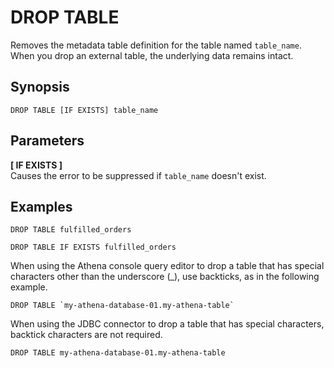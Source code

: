 # DROP TABLE<a name="drop-table"></a>

Removes the metadata table definition for the table named `table_name`\. When you drop an external table, the underlying data remains intact\.

## Synopsis<a name="synopsis"></a>

```
DROP TABLE [IF EXISTS] table_name
```

## Parameters<a name="parameters"></a>

**\[ IF EXISTS \]**  
Causes the error to be suppressed if `table_name` doesn't exist\.

## Examples<a name="examples"></a>

```
DROP TABLE fulfilled_orders
```

```
DROP TABLE IF EXISTS fulfilled_orders
```

When using the Athena console query editor to drop a table that has special characters other than the underscore \(\_\), use backticks, as in the following example\.

```
DROP TABLE `my-athena-database-01.my-athena-table`
```

When using the JDBC connector to drop a table that has special characters, backtick characters are not required\.

```
DROP TABLE my-athena-database-01.my-athena-table
```